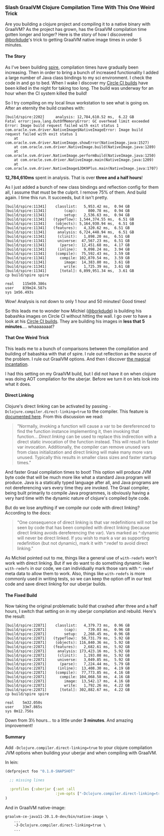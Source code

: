 ### Slash GraalVM Clojure Compilation Time With This One Weird Trick

Are you building a clojure project and compiling it to a native binary with GraalVM? As the project has grown, has the GraalVM compilation time gotten longer and longer? Here is the story of how I discovered [@borkdude](https://twitter.com/borkdude)'s trick to getting GraalVM native image times in under 5 minutes.

#### The Story

As I've been building [spire](https://epiccastle.io/spire/), compilation times have gradually been increasing. Then in order to bring a bunch of increased functionality I added a large number of Java class bindings to my sci environment. I check the code in and go to bed. When I wake I discover my [Circle CI builds](https://circleci.com/gh/epiccastle/spire/1055) have been killed in the night for taking too long. The build was underway for an hour when the CI system killed the build!

So I try compiling on my local linux workstation to see what is going on. After an eternity the build crashes with:

```shell
[build/spire:2202]     analysis: 12,784,610.52 ms,  6.22 GB
Fatal error:java.lang.OutOfMemoryError: GC overhead limit exceeded
Error: Image build request failed with exit status 1
com.oracle.svm.driver.NativeImage$NativeImageError: Image build request failed with exit status 1
    at com.oracle.svm.driver.NativeImage.showError(NativeImage.java:1527)
    at com.oracle.svm.driver.NativeImage.build(NativeImage.java:1289)
    at com.oracle.svm.driver.NativeImage.performBuild(NativeImage.java:1250)
    at com.oracle.svm.driver.NativeImage.main(NativeImage.java:1209)
    at com.oracle.svm.driver.NativeImage$JDK9Plus.main(NativeImage.java:1707)

```

**12,784,610ms** spent in analysis. That is over **three and a half hours**!

As I just added a bunch of new class bindings and reflection config for them all, I assume that must be the culprit. I remove 75% of them. And build again. I time this run. It succeeds, but it isn't pretty.

```shell
[build/spire:11341]    classlist:   5,953.42 ms,  0.94 GB
[build/spire:11341]        (cap):     800.78 ms,  0.94 GB
[build/spire:11341]        setup:   2,536.63 ms,  0.94 GB
[build/spire:11341]   (typeflow): 1,544,374.55 ms,  6.51 GB
[build/spire:11341]    (objects): 5,164,930.94 ms,  6.51 GB
[build/spire:11341]   (features):   4,320.62 ms,  6.51 GB
[build/spire:11341]     analysis: 6,724,448.94 ms,  6.51 GB
[build/spire:11341]     (clinit):   1,898.20 ms,  6.51 GB
[build/spire:11341]     universe:  47,567.23 ms,  6.51 GB
[build/spire:11341]      (parse):  12,451.68 ms,  4.17 GB
[build/spire:11341]     (inline):   9,098.24 ms,  3.94 GB
[build/spire:11341]    (compile):  75,592.43 ms,  3.59 GB
[build/spire:11341]      compile: 102,870.54 ms,  3.59 GB
[build/spire:11341]        image:  14,383.80 ms,  3.61 GB
[build/spire:11341]        write:   1,725.39 ms,  3.61 GB
[build/spire:11341]      [total]: 6,899,951.34 ms,  3.61 GB
cp build/spire spire

real	115m59.386s
user	839m24.587s
sys	1m56.493s

```

Wow! Analysis is not down to only 1 hour and 50 minutes! Good times!

So this leads me to wonder how Michiel ([@borkdude](https://twitter.com/borkdude)) is building his babashka images on Circle CI without hitting the wall. I go over to have a look at his [Circle CI builds](https://circleci.com/gh/borkdude/babashka/9392). They are building his images in **less that 5 minutes**.... whaaaaaaat?

#### That One Weird Trick

This leads me to a bunch of comparisons between the compilation and building of babashka with that of spire. I rule out reflection as the source of the problem. I rule out GraalVM options. And then I discover [the magical incantation](https://github.com/borkdude/babashka/blob/c3f9480efe08827dfa4ac0fb21f7376d80287ce6/project.clj#L53).

I had this setting on my GraalVM build, but I did not have it on when clojure was doing AOT compilation for the uberjar. Before we turn it on lets look into what it does.

#### Direct Linking

Clojure's direct linking can be activated by passing `-Dclojure.compiler.direct-linking=true` to the compiler. This feature is [documented here](https://clojure.org/reference/compilation#directlinking). From this discussion we read:

> "Normally, invoking a function will cause a var to be dereferenced to find the function instance implementing it, then invoking that function... *Direct linking* can be used to replace this indirection with a direct static invocation of the function instead. This will result in faster var invocation. Additionally, the compiler can remove unused vars from class initialization and direct linking will make many more vars unused. Typically this results in smaller class sizes and faster startup times."

And faster Graal compilation times to boot! This option will produce JVM byte code that will be much more like what a standard Java program will produce. Java is a statically typed language after all, and Java programs are not dereferencing vars every time they are invoked. The Graal compiler, being built primarily to compile Java programmes, is obviously having a very hard time with the dynamic nature of clojure's compiled byte code.

But do we lose anything if we compile our code with direct linking? According to the docs:

> "One consequence of direct linking is that var redefinitions will not be seen by code that has been compiled with direct linking (because direct linking avoids dereferencing the var). Vars marked as ^:dynamic will never be direct linked. If you wish to mark a var as supporting redefinition (but not dynamic), mark it with ^:redef to avoid direct linking."

As Michiel pointed out to me, things like a general use of `with-redefs` won't work with direct linking. But if we do want to do something dynamic like `with-redefs` in our code, we can individually mark those vars with `^:redef` meta data to allow them to work. Also, things like `with-redefs` is more commonly used in writing tests, so we can keep the option off in our test code and save direct linking for our uberjar builds.

#### The Fixed Build

Now taking the original problematic build that crashed after three and a half hours, I switch that setting on in my uberjar compilation and rebuild. Here's the result:

```shell
[build/spire:22871]    classlist:   4,379.73 ms,  0.96 GB
[build/spire:22871]        (cap):     739.03 ms,  0.96 GB
[build/spire:22871]        setup:   2,268.45 ms,  0.96 GB
[build/spire:22871]   (typeflow):  50,731.79 ms,  5.92 GB
[build/spire:22871]    (objects): 116,840.36 ms,  5.92 GB
[build/spire:22871]   (features):   2,682.61 ms,  5.92 GB
[build/spire:22871]     analysis: 173,423.16 ms,  5.92 GB
[build/spire:22871]     (clinit):   1,193.08 ms,  5.92 GB
[build/spire:22871]     universe:   3,049.85 ms,  5.92 GB
[build/spire:22871]      (parse):   7,224.44 ms,  5.79 GB
[build/spire:22871]     (inline):  13,408.30 ms,  4.19 GB
[build/spire:22871]    (compile):  77,773.85 ms,  4.16 GB
[build/spire:22871]      compile: 104,068.58 ms,  4.16 GB
[build/spire:22871]        image:  13,542.17 ms,  4.16 GB
[build/spire:22871]        write:   1,792.26 ms,  4.22 GB
[build/spire:22871]      [total]: 302,882.67 ms,  4.22 GB
cp build/spire spire

real	5m32.050s
user	33m7.865s
sys	0m12.756s

```

Down from 3½ hours... to a little under **3 minutes**. And amazing improvement!

#### Summary

Add `-Dclojure.compiler.direct-linking=true` to your clojure compilation JVM options when building your uberjar and when compiling with GraalVM.

In lein:

```clojure
(defproject foo "0.1.0-SNAPSHOT"

  ;; missing lines

  :profiles {:uberjar {:aot :all
                       :jvm-opts ["-Dclojure.compiler.direct-linking=true"]}
)
```

And in GraalVM native-image:

```shell
graalvm-ce-java11-20.1.0-dev/bin/native-image \
    ...
    -J-Dclojure.compiler.direct-linking=true \
    ...
```
